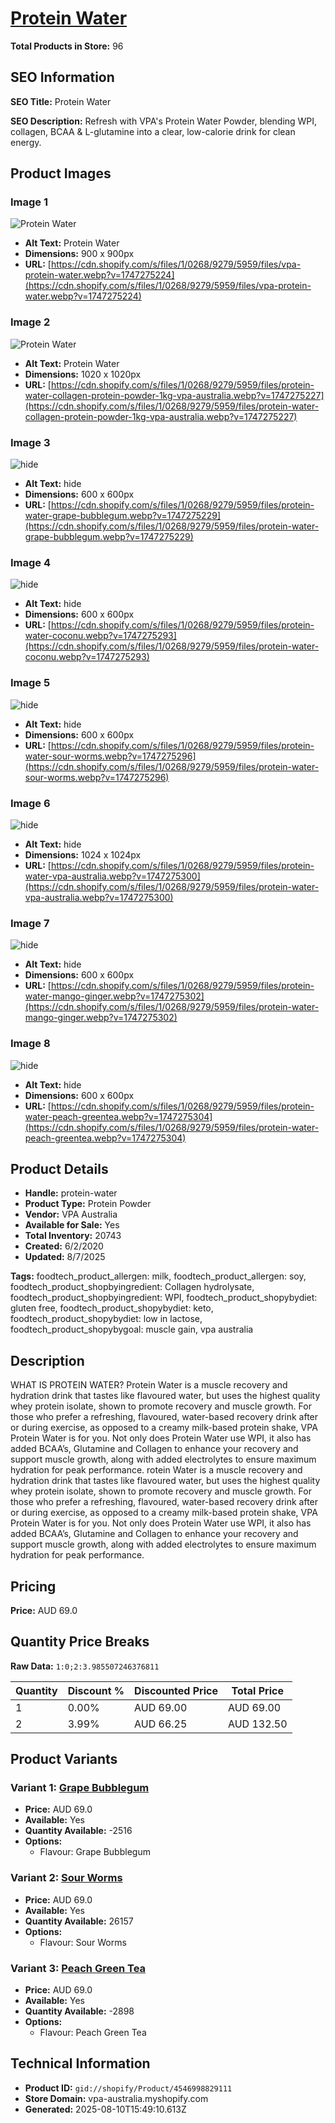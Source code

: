 # [Protein Water](https://vpa-australia.myshopify.com/products/protein-water)

**Total Products in Store:** 96

## SEO Information

**SEO Title:** Protein Water

**SEO Description:** Refresh with VPA's Protein Water Powder, blending WPI, collagen, BCAA & L-glutamine into a clear, low-calorie drink for clean energy.

## Product Images

### Image 1
![Protein Water](https://cdn.shopify.com/s/files/1/0268/9279/5959/files/vpa-protein-water.webp?v=1747275224)

- **Alt Text:** Protein Water
- **Dimensions:** 900 x 900px
- **URL:** [https://cdn.shopify.com/s/files/1/0268/9279/5959/files/vpa-protein-water.webp?v=1747275224](https://cdn.shopify.com/s/files/1/0268/9279/5959/files/vpa-protein-water.webp?v=1747275224)

### Image 2
![Protein Water](https://cdn.shopify.com/s/files/1/0268/9279/5959/files/protein-water-collagen-protein-powder-1kg-vpa-australia.webp?v=1747275227)

- **Alt Text:** Protein Water
- **Dimensions:** 1020 x 1020px
- **URL:** [https://cdn.shopify.com/s/files/1/0268/9279/5959/files/protein-water-collagen-protein-powder-1kg-vpa-australia.webp?v=1747275227](https://cdn.shopify.com/s/files/1/0268/9279/5959/files/protein-water-collagen-protein-powder-1kg-vpa-australia.webp?v=1747275227)

### Image 3
![hide](https://cdn.shopify.com/s/files/1/0268/9279/5959/files/protein-water-grape-bubblegum.webp?v=1747275229)

- **Alt Text:** hide
- **Dimensions:** 600 x 600px
- **URL:** [https://cdn.shopify.com/s/files/1/0268/9279/5959/files/protein-water-grape-bubblegum.webp?v=1747275229](https://cdn.shopify.com/s/files/1/0268/9279/5959/files/protein-water-grape-bubblegum.webp?v=1747275229)

### Image 4
![hide](https://cdn.shopify.com/s/files/1/0268/9279/5959/files/protein-water-coconu.webp?v=1747275293)

- **Alt Text:** hide
- **Dimensions:** 600 x 600px
- **URL:** [https://cdn.shopify.com/s/files/1/0268/9279/5959/files/protein-water-coconu.webp?v=1747275293](https://cdn.shopify.com/s/files/1/0268/9279/5959/files/protein-water-coconu.webp?v=1747275293)

### Image 5
![hide](https://cdn.shopify.com/s/files/1/0268/9279/5959/files/protein-water-sour-worms.webp?v=1747275296)

- **Alt Text:** hide
- **Dimensions:** 600 x 600px
- **URL:** [https://cdn.shopify.com/s/files/1/0268/9279/5959/files/protein-water-sour-worms.webp?v=1747275296](https://cdn.shopify.com/s/files/1/0268/9279/5959/files/protein-water-sour-worms.webp?v=1747275296)

### Image 6
![hide](https://cdn.shopify.com/s/files/1/0268/9279/5959/files/protein-water-vpa-australia.webp?v=1747275300)

- **Alt Text:** hide
- **Dimensions:** 1024 x 1024px
- **URL:** [https://cdn.shopify.com/s/files/1/0268/9279/5959/files/protein-water-vpa-australia.webp?v=1747275300](https://cdn.shopify.com/s/files/1/0268/9279/5959/files/protein-water-vpa-australia.webp?v=1747275300)

### Image 7
![hide](https://cdn.shopify.com/s/files/1/0268/9279/5959/files/protein-water-mango-ginger.webp?v=1747275302)

- **Alt Text:** hide
- **Dimensions:** 600 x 600px
- **URL:** [https://cdn.shopify.com/s/files/1/0268/9279/5959/files/protein-water-mango-ginger.webp?v=1747275302](https://cdn.shopify.com/s/files/1/0268/9279/5959/files/protein-water-mango-ginger.webp?v=1747275302)

### Image 8
![hide](https://cdn.shopify.com/s/files/1/0268/9279/5959/files/protein-water-peach-greentea.webp?v=1747275304)

- **Alt Text:** hide
- **Dimensions:** 600 x 600px
- **URL:** [https://cdn.shopify.com/s/files/1/0268/9279/5959/files/protein-water-peach-greentea.webp?v=1747275304](https://cdn.shopify.com/s/files/1/0268/9279/5959/files/protein-water-peach-greentea.webp?v=1747275304)

## Product Details

- **Handle:** protein-water
- **Product Type:** Protein Powder
- **Vendor:** VPA Australia
- **Available for Sale:** Yes
- **Total Inventory:** 20743
- **Created:** 6/2/2020
- **Updated:** 8/7/2025

**Tags:** foodtech_product_allergen: milk, foodtech_product_allergen: soy, foodtech_product_shopbyingredient: Collagen hydrolysate, foodtech_product_shopbyingredient: WPI, foodtech_product_shopybydiet: gluten free, foodtech_product_shopybydiet: keto, foodtech_product_shopybydiet: low in lactose, foodtech_product_shopybygoal: muscle gain, vpa australia

## Description

WHAT IS PROTEIN WATER? Protein Water is a muscle recovery and hydration drink that tastes like flavoured water, but uses the highest quality whey protein isolate, shown to promote recovery and muscle growth. For those who prefer a refreshing, flavoured, water-based recovery drink after or during exercise, as opposed to a creamy milk-based protein shake, VPA Protein Water is for you. Not only does Protein Water use WPI, it also has added BCAA’s, Glutamine and Collagen to enhance your recovery and support muscle growth, along with added electrolytes to ensure maximum hydration for peak performance. rotein Water is a muscle recovery and hydration drink that tastes like flavoured water, but uses the highest quality whey protein isolate, shown to promote recovery and muscle growth. For those who prefer a refreshing, flavoured, water-based recovery drink after or during exercise, as opposed to a creamy milk-based protein shake, VPA Protein Water is for you. Not only does Protein Water use WPI, it also has added BCAA’s, Glutamine and Collagen to enhance your recovery and support muscle growth, along with added electrolytes to ensure maximum hydration for peak performance.

## Pricing

**Price:** AUD 69.0

## Quantity Price Breaks

**Raw Data:** `1:0;2:3.985507246376811`

| Quantity | Discount % | Discounted Price | Total Price |
|----------|------------|------------------|-------------|
| 1 | 0.00% | AUD 69.00 | AUD 69.00 |
| 2 | 3.99% | AUD 66.25 | AUD 132.50 |

## Product Variants

### Variant 1: [Grape Bubblegum](https://vpa-australia.myshopify.com/products/protein-water)

- **Price:** AUD 69.0
- **Available:** Yes
- **Quantity Available:** -2516
- **Options:**
  - Flavour: Grape Bubblegum

### Variant 2: [Sour Worms](https://vpa-australia.myshopify.com/products/protein-water)

- **Price:** AUD 69.0
- **Available:** Yes
- **Quantity Available:** 26157
- **Options:**
  - Flavour: Sour Worms

### Variant 3: [Peach Green Tea](https://vpa-australia.myshopify.com/products/protein-water)

- **Price:** AUD 69.0
- **Available:** Yes
- **Quantity Available:** -2898
- **Options:**
  - Flavour: Peach Green Tea

## Technical Information

- **Product ID:** `gid://shopify/Product/4546998829111`
- **Store Domain:** vpa-australia.myshopify.com
- **Generated:** 2025-08-10T15:49:10.613Z

